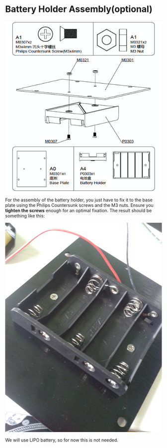 # Battery Holder Assembly(optional)


![battery_holder](../img/assembly_img/a_battery.jpg)

For the assembly of the battery holder, you just have to fix it to the base plate using the Philips Countersunk screws and the M3 nuts. Ensure you **tighten the screws** enough for an optimal fixation.
The result should be something like this:

![battery_holder](../img/assembly_img/a_battery2.jpg)

We will use LIPO battery, so for now this is not needed.

